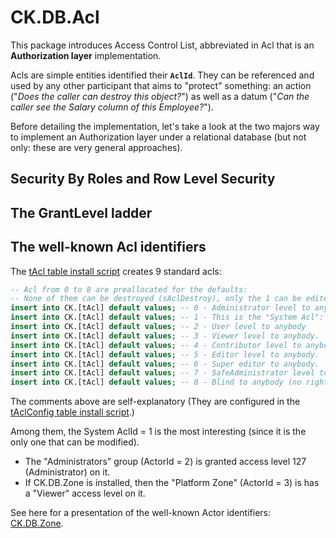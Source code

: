 # CK.DB.Acl

This package introduces Access Control List, abbreviated in Acl that is an **Authorization layer** implementation.

Acls are simple entities identified their **`AclId`**. They can be referenced and used by any other
participant that aims to "protect" something: an action ("*Does the caller can destroy this object?*") as well as a datum
("*Can the caller see the Salary column of this Employee?*").

Before detailing the implementation, let's take a look at the two majors way to implement an Authorization
layer under a relational database (but not only: these are very general approaches).

## Security By Roles and Row Level Security



## The GrantLevel ladder



## The well-known Acl identifiers

The [tAcl table install script](Res/Model/CK.AclTable.Install.3.0.0.sql) creates 9 standard acls:
```sql
-- Acl from 0 to 8 are preallocated for the defaults:
-- None of them can be destroyed (sAclDestroy), only the 1 can be edited (sAclGrantSet).
insert into CK.[tAcl] default values; -- 0 - Administrator level to anybody.
insert into CK.[tAcl] default values; -- 1 - This is the "System Acl": it is the only one that can be configured.  
insert into CK.[tAcl] default values; -- 2 - User level to anybody
insert into CK.[tAcl] default values; -- 3 - Viewer level to anybody.
insert into CK.[tAcl] default values; -- 4 - Contributor level to anybody.
insert into CK.[tAcl] default values; -- 5 - Editor level to anybody.
insert into CK.[tAcl] default values; -- 6 - Super editor to anybody.
insert into CK.[tAcl] default values; -- 7 - SafeAdministrator level to anybody.
insert into CK.[tAcl] default values; -- 8 - Blind to anybody (no rights at all).
```

The comments above are self-explanatory (They are configured in the [tAclConfig table install script](Res/Model/CK.AclConfigTable.Install.1.0.0.sql).)

Among them, the System AclId = 1 is the most interesting (since it is the only one that can be modified).
- The "Administrators" group (ActorId = 2) is granted access level 127 (Administrator) on it.
- If CK.DB.Zone is installed, then the "Platform Zone" (ActorId = 3) is has a "Viewer" access level on it.

See here for a presentation of the well-known Actor identifiers: [CK.DB.Zone](../CK.DB.Zone).


